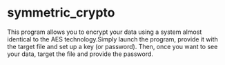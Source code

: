 # symmetric_crypto
This program allows you to encrypt your data using a system almost identical to the AES technology.Simply launch the program, provide it with the target file and set up a key (or password). Then, once you want to see your data, target the file and provide the password.

